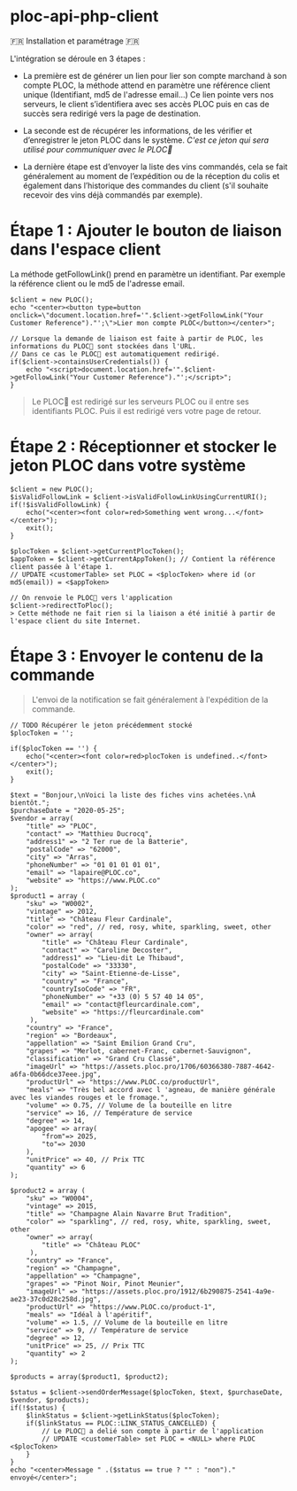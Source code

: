 ﻿# ploc-api-php-client

🇫🇷 Installation et paramétrage 🇫🇷

L'intégration se déroule en 3 étapes : 

- La première est de générer un lien pour lier son compte marchand à son compte PLOC, la méthode attend en paramètre une référence client unique (Identifiant, md5 de l'adresse email...)
Ce lien pointe vers nos serveurs, le client s’identifiera avec ses accès PLOC puis en cas de succès sera redirigé vers la page de destination.

- La seconde est de récupérer les informations, de les vérifier et d’enregistrer le jeton PLOC dans le système.
*C'est ce jeton qui sera utilisé pour communiquer avec le PLOC💙*

- La dernière étape est d’envoyer la liste des vins commandés, cela se fait généralement au moment de l’expédition ou de la réception du colis et également dans l’historique des commandes du client (s'il souhaite recevoir des vins déjà commandés par exemple).



# Étape 1 : Ajouter le bouton de liaison dans l'espace client
La méthode getFollowLink() prend en paramètre un identifiant. Par exemple la référence client ou le md5 de l'adresse email.
```
$client = new PLOC();
echo "<center><button type=button onclick=\"document.location.href='".$client->getFollowLink("Your Customer Reference")."';\">Lier mon compte PLOC</button></center>";

// Lorsque la demande de liaison est faite à partir de PLOC, les informations du PLOC💙 sont stockées dans l'URL.
// Dans ce cas le PLOC💙 est automatiquement redirigé.
if($client->containsUserCredentials()) {
    echo "<script>document.location.href='".$client->getFollowLink("Your Customer Reference")."';</script>";
}
```

> Le PLOC💙 est redirigé sur les serveurs PLOC ou il entre ses identifiants PLOC. Puis il est redirigé vers votre page de retour.



# Étape 2 : Réceptionner et stocker le jeton PLOC dans votre système

```
$client = new PLOC();
$isValidFollowLink = $client->isValidFollowLinkUsingCurrentURI();
if(!$isValidFollowLink) {
    echo("<center><font color=red>Something went wrong...</font></center>");
    exit();
}

$plocToken = $client->getCurrentPlocToken();
$appToken = $client->getCurrentAppToken(); // Contient la référence client passée à l'étape 1.
// UPDATE <customerTable> set PLOC = <$plocToken> where id (or md5(email)) = <$appToken>

// On renvoie le PLOC💙 vers l'application
$client->redirectToPloc();
> Cette méthode ne fait rien si la liaison a été initié à partir de l'espace client du site Internet.

```



# Étape 3 : Envoyer le contenu de la commande
> L'envoi de la notification se fait généralement à l'expédition de la commande.

```
// TODO Récupérer le jeton précédemment stocké
$plocToken = '';

if($plocToken == '') {
    echo("<center><font color=red>plocToken is undefined..</font></center>");
    exit();
}

$text = "Bonjour,\nVoici la liste des fiches vins achetées.\nÀ bientôt.";
$purchaseDate = "2020-05-25";
$vendor = array(
	"title" => "PLOC",
	"contact" => "Matthieu Ducrocq",
	"address1" => "2 Ter rue de la Batterie",
	"postalCode" => "62000",
	"city" => "Arras",
	"phoneNumber" => "01 01 01 01 01",
	"email" => "lapaire@PLOC.co",
	"website" => "https://www.PLOC.co"
);
$product1 = array (
    "sku" => "W0002",
    "vintage" => 2012,
    "title" => "Château Fleur Cardinale",
    "color" => "red", // red, rosy, white, sparkling, sweet, other
    "owner" => array(
        "title" => "Château Fleur Cardinale",
        "contact" => "Caroline Decoster",
        "address1" => "Lieu-dit Le Thibaud",
        "postalCode" => "33330",
        "city" => "Saint-Etienne-de-Lisse",
        "country" => "France",
        "countryIsoCode" => "FR",
        "phoneNumber" => "+33 (0) 5 57 40 14 05",
        "email" => "contact@fleurcardinale.com",
        "website" => "https://fleurcardinale.com"
     ),
    "country" => "France",
    "region" => "Bordeaux",
    "appellation" => "Saint Emilion Grand Cru",
    "grapes" => "Merlot, cabernet-Franc, cabernet-Sauvignon",
    "classification" => "Grand Cru Classé",
    "imageUrl" => "https://assets.ploc.pro/1706/60366380-7887-4642-a6fa-0b66dce37eee.jpg",
    "productUrl" => "https://www.PLOC.co/productUrl",
    "meals" => "Très bel accord avec l 'agneau, de manière générale avec les viandes rouges et le fromage.",
    "volume" => 0.75, // Volume de la bouteille en litre
    "service" => 16, // Température de service
    "degree" => 14,
    "apogee" => array(
        "from"=> 2025,
        "to"=> 2030
    ),
    "unitPrice" => 40, // Prix TTC
    "quantity" => 6
);

$product2 = array (
    "sku" => "W0004",
    "vintage" => 2015,
    "title" => "Champagne Alain Navarre Brut Tradition",
    "color" => "sparkling", // red, rosy, white, sparkling, sweet, other
    "owner" => array(
        "title" => "Château PLOC"
     ),
    "country" => "France",
    "region" => "Champagne",
    "appellation" => "Champagne",
    "grapes" => "Pinot Noir, Pinot Meunier",
    "imageUrl" => "https://assets.ploc.pro/1912/6b290875-2541-4a9e-ae23-37c0d28c258d.jpg",
    "productUrl" => "https://www.PLOC.co/product-1",
    "meals" => "Idéal à l'apéritif",
    "volume" => 1.5, // Volume de la bouteille en litre
    "service" => 9, // Température de service
    "degree" => 12,
    "unitPrice" => 25, // Prix TTC
    "quantity" => 2
);

$products = array($product1, $product2);

$status = $client->sendOrderMessage($plocToken, $text, $purchaseDate, $vendor, $products);
if(!$status) {
    $linkStatus = $client->getLinkStatus($plocToken);
    if($linkStatus == PLOC::LINK_STATUS_CANCELLED) {
        // Le PLOC💙 a delié son compte à partir de l'application
        // UPDATE <customerTable> set PLOC = <NULL> where PLOC <$plocToken>
    }
}
echo "<center>Message " .($status == true ? "" : "non")." envoyé</center>";
```